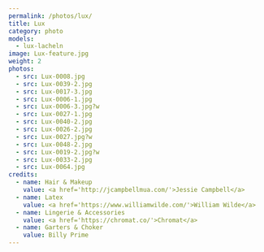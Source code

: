 ```yaml
---
permalink: /photos/lux/
title: Lux
category: photo
models:
  - lux-lacheln
image: Lux-feature.jpg
weight: 2
photos:
  - src: Lux-0008.jpg
  - src: Lux-0039-2.jpg
  - src: Lux-0017-3.jpg
  - src: Lux-0006-1.jpg
  - src: Lux-0006-3.jpg?w
  - src: Lux-0027-1.jpg
  - src: Lux-0040-2.jpg
  - src: Lux-0026-2.jpg
  - src: Lux-0027.jpg?w
  - src: Lux-0048-2.jpg
  - src: Lux-0019-2.jpg?w
  - src: Lux-0033-2.jpg
  - src: Lux-0064.jpg
credits:
  - name: Hair & Makeup
    value: <a href='http://jcampbellmua.com/'>Jessie Campbell</a>
  - name: Latex
    value: <a href='https://www.williamwilde.com/'>William Wilde</a>
  - name: Lingerie & Accessories
    value: <a href='https://chromat.co/'>Chromat</a>
  - name: Garters & Choker
    value: Billy Prime
---
```

